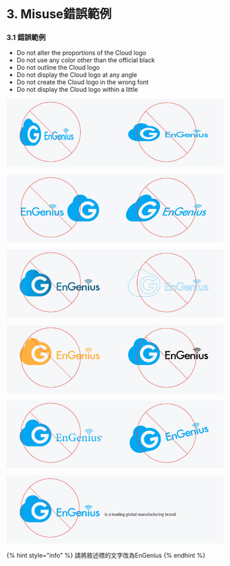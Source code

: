 # 3. Misuse錯誤範例

### 3.1 錯誤範例



* Do not alter the proportions of the Cloud logo
* Do not use any color other than the official black
* Do not outline the Cloud logo
* Do not display the Cloud logo at any angle
* Do not create the Cloud logo in the wrong font
* Do not display the Cloud logo within a little

![](../.gitbook/assets/gong-zuo-qu-yu-77-fu-ben-12100.jpg)

![](../.gitbook/assets/gong-zuo-qu-yu-77-fu-ben-13100%20%282%29.jpg)

![](../.gitbook/assets/gong-zuo-qu-yu-77-fu-ben-14100.jpg)

![](../.gitbook/assets/gong-zuo-qu-yu-77-fu-ben-15100.jpg)

![](../.gitbook/assets/gong-zuo-qu-yu-77-fu-ben-16100.jpg)

![](../.gitbook/assets/gong-zuo-qu-yu-77-fu-ben-17100.jpg)

{% hint style="info" %}
請將敘述標的文字改為EnGenius
{% endhint %}

>

